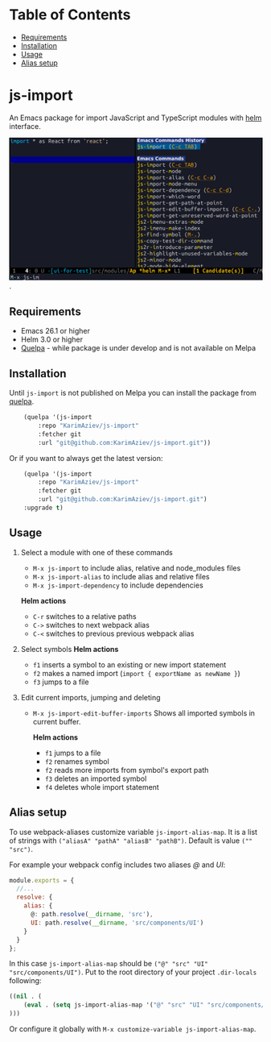 
# Table of Contents
* [Requirements](#org8bb2ccf)
* [Installation](#org66d242b)
* [Usage](#orgd8bdc4e)
* [Alias setup](#orgc8d9f05)


<a id="org7a05a1c"></a>

# js-import

An Emacs package for import JavaScript and TypeScript modules with [helm](<https://github.com/emacs-helm/helm> "helm") interface.


![](js-import-demo.gif).


<a id="org8bb2ccf"></a>

## Requirements

-   Emacs 26.1 or higher
-   Helm 3.0 or higher
-   [Quelpa](<https://github.com/quelpa/quelpa> "quelpa") - while package is under develop and is not available on Melpa


<a id="org66d242b"></a>

## Installation

Until `js-import` is not published on Melpa you can install the package from [quelpa](<https://github.com/quelpa/quelpa> "quelpa").

```cl
    (quelpa '(js-import
        :repo "KarimAziev/js-import"
        :fetcher git
        :url "git@github.com:KarimAziev/js-import.git"))
```

Or if you want to always get the latest version:

```cl
    (quelpa '(js-import
        :repo "KarimAziev/js-import"
        :fetcher git
        :url "git@github.com:KarimAziev/js-import.git")
    :upgrade t)
```


<a id="orgd8bdc4e"></a>

## Usage

1.  Select a module with one of these commands
    * `M-x js-import` to include alias, relative and node_modules files
    * `M-x js-import-alias` to include alias and relative files
    * `M-x js-import-dependency` to include dependencies

    **Helm actions**
    -  `C-r`  switches to a relative paths
    -  `C->`  switches to next webpack alias
    -  `C-<`  switches to previous previous webpack alias


2. Select symbols
    **Helm actions**
    -  `f1`  inserts a symbol to an existing or new import statement
    -  `f2`  makes a named import (`import { exportName as newName }`)
    -  `f3`  jumps to a file

3. Edit current imports, jumping and deleting
   * `M-x js-import-edit-buffer-imports`
     Shows all imported symbols in current buffer.

     **Helm actions**
     -  `f1`  jumps to a file
     -  `f2`  renames symbol
     -  `f2`  reads more imports from symbol's export path
     -  `f3`  deletes an imported symbol
     -  `f4`  deletes whole import statement

<a id="orgc8d9f05"></a>

## Alias setup

To use webpack-aliases customize variable `js-import-alias-map`. It is a list of strings with `("aliasA" "pathA" "aliasB" "pathB")`. Default is value `("" "src")`.

For example your webpack config includes two aliases *@* and *UI*:


```javascript
module.exports = {
  //...
  resolve: {
    alias: {
      @: path.resolve(__dirname, 'src'),
      UI: path.resolve(__dirname, 'src/components/UI')
    }
  }
};
```

In this case `js-import-alias-map` should be `("@" "src" "UI" "src/components/UI")`. Put to the root directory of your project `.dir-locals` following:

```cl
((nil . (
    (eval . (setq js-import-alias-map '("@" "src" "UI" "src/components/UI")))
)))

```
Or configure it globally with `M-x customize-variable js-import-alias-map`.
